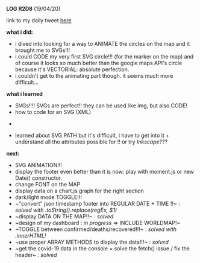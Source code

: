 **LOG R2D8** (19/04/20)

link to my daily tweet [here](https://twitter.com/Nightcoder2/status/1251814509553033219)


**what i did:**

- i dived into looking for a way to ANIMATE the circles on the map and it brought me to SVGs!!! 
- i could CODE my very first SVG circle!!! (for the marker on the map) and of course it looks so much better than the google maps API's circle because it's VECTORIAL: absolute perfection.
- i couldn't get to the animating part though. it seems much more difficult...


**what i learned**

- SVGs!!!! SVGs are perfect!! they can be used like img, but also CODE!
- how to code for an SVG (XML)
- ```<animate> tag!!! (but also <circle>, <rect> etc...)
- learned about SVG PATH but it's difficult, i have to get into it + understand all the attributes possible for <animate>!! or try *Inkscape*???


**next:**

- SVG ANIMATION!!!
- display the footer even better than it is now: play with moment.js or new Date() constructor.
- change FONT on the MAP 
- display data on a chart.js graph for the right section
- dark/light mode TOGGLE!!!
- ~"convert" json timestamp footer into REGULAR DATE + TIME !!~ : *solved with .toString().replace(regEx, $1)*
- ~display DATA ON THE MAP!!~ : *solved*
- ~design of my dashboard : *in progress* => INCLUDE WORLDMAP!~
- ~TOGGLE between confirmed/deaths/recovered!!!~ : *solved with .innerHTML!* 
- ~use proper ARRAY METHODS to display the data!!!~ : *solved* 
- ~get the covid-19 data in the console = solve the fetch() issue / fix the header~ : *solved*

